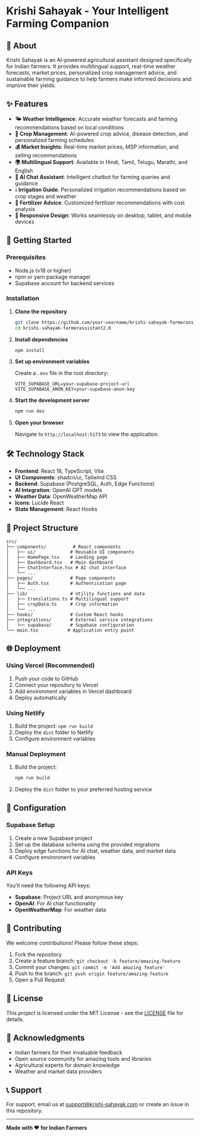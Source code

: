 # Krishi Sahayak - Your Intelligent Farming Companion

## 🌱 About

Krishi Sahayak is an AI-powered agricultural assistant designed specifically for Indian farmers. It provides multilingual support, real-time weather forecasts, market prices, personalized crop management advice, and sustainable farming guidance to help farmers make informed decisions and improve their yields.

## ✨ Features

- **🌤️ Weather Intelligence**: Accurate weather forecasts and farming recommendations based on local conditions
- **🌾 Crop Management**: AI-powered crop advice, disease detection, and personalized farming schedules
- **💰 Market Insights**: Real-time market prices, MSP information, and selling recommendations
- **🌍 Multilingual Support**: Available in Hindi, Tamil, Telugu, Marathi, and English
- **🤖 AI Chat Assistant**: Intelligent chatbot for farming queries and guidance
- **💧 Irrigation Guide**: Personalized irrigation recommendations based on crop stages and weather
- **🌿 Fertilizer Advice**: Customized fertilizer recommendations with cost analysis
- **📱 Responsive Design**: Works seamlessly on desktop, tablet, and mobile devices

## 🚀 Getting Started

### Prerequisites

- Node.js (v18 or higher)
- npm or yarn package manager
- Supabase account for backend services

### Installation

1. **Clone the repository**
   ```bash
   git clone https://github.com/your-username/krishi-sahayak-farmerassistant2.0.git
   cd krishi-sahayak-farmerassistant2.0
   ```

2. **Install dependencies**
   ```bash
   npm install
   ```

3. **Set up environment variables**
   
   Create a `.env` file in the root directory:
   ```env
   VITE_SUPABASE_URL=your-supabase-project-url
   VITE_SUPABASE_ANON_KEY=your-supabase-anon-key
   ```

4. **Start the development server**
   ```bash
   npm run dev
   ```

5. **Open your browser**
   
   Navigate to `http://localhost:5173` to view the application.

## 🛠️ Technology Stack

- **Frontend**: React 18, TypeScript, Vite
- **UI Components**: shadcn/ui, Tailwind CSS
- **Backend**: Supabase (PostgreSQL, Auth, Edge Functions)
- **AI Integration**: OpenAI GPT models
- **Weather Data**: OpenWeatherMap API
- **Icons**: Lucide React
- **State Management**: React Hooks

## 📁 Project Structure

```
src/
├── components/          # React components
│   ├── ui/             # Reusable UI components
│   ├── HomePage.tsx    # Landing page
│   ├── Dashboard.tsx   # Main dashboard
│   ├── ChatInterface.tsx # AI chat interface
│   └── ...
├── pages/              # Page components
│   ├── Auth.tsx        # Authentication page
│   └── ...
├── lib/                # Utility functions and data
│   ├── translations.ts # Multilingual support
│   ├── cropData.ts     # Crop information
│   └── ...
├── hooks/              # Custom React hooks
├── integrations/       # External service integrations
│   └── supabase/       # Supabase configuration
└── main.tsx           # Application entry point
```

## 🌐 Deployment

### Using Vercel (Recommended)

1. Push your code to GitHub
2. Connect your repository to Vercel
3. Add environment variables in Vercel dashboard
4. Deploy automatically

### Using Netlify

1. Build the project: `npm run build`
2. Deploy the `dist` folder to Netlify
3. Configure environment variables

### Manual Deployment

1. Build the project:
   ```bash
   npm run build
   ```

2. Deploy the `dist` folder to your preferred hosting service

## 🔧 Configuration

### Supabase Setup

1. Create a new Supabase project
2. Set up the database schema using the provided migrations
3. Deploy edge functions for AI chat, weather data, and market data
4. Configure environment variables

### API Keys

You'll need the following API keys:

- **Supabase**: Project URL and anonymous key
- **OpenAI**: For AI chat functionality
- **OpenWeatherMap**: For weather data

## 🤝 Contributing

We welcome contributions! Please follow these steps:

1. Fork the repository
2. Create a feature branch: `git checkout -b feature/amazing-feature`
3. Commit your changes: `git commit -m 'Add amazing feature'`
4. Push to the branch: `git push origin feature/amazing-feature`
5. Open a Pull Request

## 📝 License

This project is licensed under the MIT License - see the [LICENSE](LICENSE) file for details.

## 🙏 Acknowledgments

- Indian farmers for their invaluable feedback
- Open source community for amazing tools and libraries
- Agricultural experts for domain knowledge
- Weather and market data providers

## 📞 Support

For support, email us at support@krishi-sahayak.com or create an issue in this repository.

---

**Made with ❤️ for Indian Farmers**